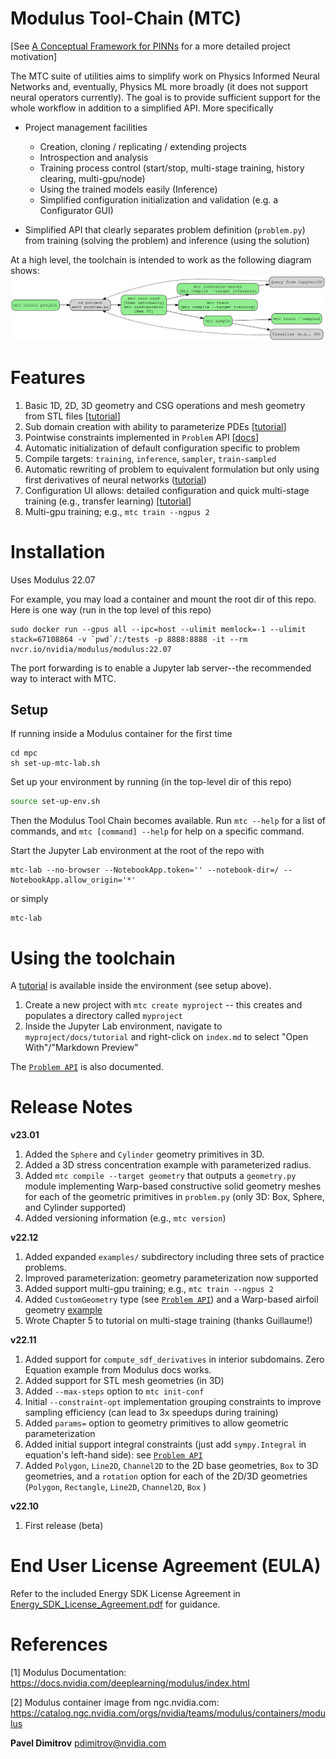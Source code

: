 
# Modulus Tool-Chain (MTC)

[See [A Conceptual Framework for PINNs](mtc/templates/docs/tutorial/ch0-pinn-conceptual-framework.md) for a more detailed project motivation]

The MTC suite of utilities aims to simplify work on Physics Informed Neural Networks and, eventually, Physics ML more broadly (it does not support neural operators currently). The goal is to provide sufficient support for the whole workflow in addition to a simplified API. More specifically

- Project management facilities
    - Creation, cloning / replicating / extending projects
    - Introspection and analysis
    - Training process control (start/stop, multi-stage training, history clearing, multi-gpu/node)
    - Using the trained models easily (Inference)
    - Simplified configuration initialization and validation (e.g. a Configurator GUI)

- Simplified API that clearly separates problem definition (`problem.py`) from training (solving the problem) and inference (using the solution)

At a high level, the toolchain is intended to work as the following diagram shows:
![c](mtc/templates/docs/compiler-toolchain.svg)

# Features

1. Basic 1D, 2D, 3D geometry and CSG operations and mesh geometry from STL files [[tutorial](mtc/templates/docs/tutorial/ch2-sample-subdomains.md)]
1. Sub domain creation with ability to parameterize PDEs [[tutorial](mtc/templates/docs/tutorial/ch1-hello-world.md)]
1. Pointwise constraints implemented in `Problem` API [[docs](mtc/templates/docs/problem.md)]
1. Automatic initialization of default configuration specific to problem
1. Compile targets: `training`, `inference`, `sampler`, `train-sampled`
1. Automatic rewriting of problem to equivalent formulation but only using first derivatives of neural networks ([tutorial](mtc/templates/docs/tutorial/ch6-semantic-analysis.md))
1. Configuration UI allows: detailed configuration and quick multi-stage training (e.g., transfer learning) [[tutorial](mtc/templates/docs/tutorial/ch5-multi-stage-training.md)]
1. Multi-gpu training; e.g., `mtc train --ngpus 2`


# Installation

Uses Modulus 22.07

For example, you may load a container and mount the root dir of this repo. Here is one way (run in the top level of this repo)

```
sudo docker run --gpus all --ipc=host --ulimit memlock=-1 --ulimit stack=67108864 -v `pwd`/:/tests -p 8888:8888 -it --rm nvcr.io/nvidia/modulus/modulus:22.07
```
The port forwarding is to enable a Jupyter lab server--the recommended way to interact with MTC. 

## Setup
If running inside a Modulus container for the first time
```
cd mpc
sh set-up-mtc-lab.sh
```

Set up your environment by running (in the top-level dir of this repo)
```bash
source set-up-env.sh
```
Then the Modulus Tool Chain becomes available. Run `mtc --help` for a list of commands, and `mtc [command] --help` for help on a specific command. 

Start the Jupyter Lab environment at the root of the repo with
```
mtc-lab --no-browser --NotebookApp.token='' --notebook-dir=/ --NotebookApp.allow_origin='*'
```
or simply
```
mtc-lab
```

# Using the toolchain

A [tutorial](mtc/templates/docs/tutorial/index.md) is available inside the environment (see setup above). 
1. Create a new project with `mtc create myproject` -- this creates and populates a directory called `myproject`
1. Inside the Jupyter Lab environment, navigate to  `myproject/docs/tutorial` and right-click on `index.md` to select "Open With"/"Markdown Preview"

The [`Problem API`](mtc/templates/docs/problem.md) is also documented.


# Release Notes

**v23.01**

1. Added the `Sphere` and `Cylinder` geometry primitives in 3D.
2. Added a 3D stress concentration example with parameterized radius.
3. Added `mtc compile --target geometry` that outputs a `geometry.py` module implementing Warp-based constructive solid geometry meshes for each of the geometric primitives in `problem.py` (only 3D: Box, Sphere, and Cylinder supported)
4. Added versioning information (e.g., `mtc version`)


**v22.12**

1. Added expanded `examples/` subdirectory including three sets of practice problems.
2. Improved parameterization: geometry parameterization now supported
3. Added support multi-gpu training; e.g., `mtc train --ngpus 2`
4. Added `CustomGeometry` type (see [`Problem API`](mtc/templates/docs/problem.md)) and a Warp-based airfoil geometry [example](examples/03-Airfoil/index.md)
5. Wrote Chapter 5 to tutorial on multi-stage training (thanks Guillaume!)

**v22.11**

1. Added support for `compute_sdf_derivatives` in interior subdomains. Zero Equation example from Modulus docs works.
1. Added support for STL mesh geometries (in 3D)
1. Added `--max-steps` option to `mtc init-conf`
1. Initial `--constraint-opt` implementation grouping constraints to improve sampling efficiency (can lead to 3x speedups during training)
1. Added `params=` option to geometry primitives to allow geometric parameterization
1. Added initial support integral constraints (just add `sympy.Integral` in equation's left-hand side): see [`Problem API`](mtc/templates/docs/problem.md)
1. Added `Polygon`, `Line2D`, `Channel2D` to the 2D base geometries, `Box` to 3D geometries, and a `rotation` option for each of the 2D/3D geometries (`Polygon`, `Rectangle`, `Line2D`, `Channel2D`, `Box` )

**v22.10**

1. First release (beta)

# End User License Agreement (EULA)

Refer to the included Energy SDK License Agreement in [Energy_SDK_License_Agreement.pdf](Energy_SDK_License_Agreement.pdf) for guidance.

# References

[1] Modulus Documentation: https://docs.nvidia.com/deeplearning/modulus/index.html

[2] Modulus container image from ngc.nvidia.com: https://catalog.ngc.nvidia.com/orgs/nvidia/teams/modulus/containers/modulus

**Pavel Dimitrov** pdimitrov@nvidia.com